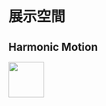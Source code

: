 
# 展示空間

## Harmonic Motion
[<img src="https://w913791379.github.io/resource/20201212_HarmonicMotion.gif" width="70" height="70" />](https://w913791379.github.io/art/20201212_HarmonicMotion)



<!-- 
本站位置
https://github.com/w913791379/w913791379.github.io  
-->
